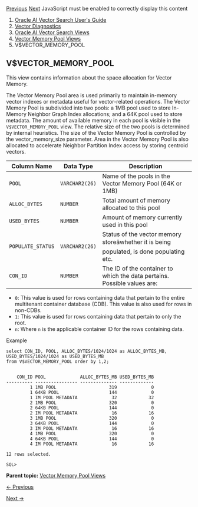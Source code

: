 [Previous](vector-memory-pool-views.md) [Next](vector-index-views.md)
JavaScript must be enabled to correctly display this content

  1. [Oracle AI Vector Search User's Guide](index.md)
  2. [Vector Diagnostics](vector-diagnostics-node.md)
  3. [Oracle AI Vector Search Views](oracle-ai-vector-search-views.md)
  4. [Vector Memory Pool Views](vector-memory-pool-views.md)
  5. V$VECTOR_MEMORY_POOL

## V$VECTOR_MEMORY_POOL

This view contains information about the space allocation for Vector Memory.

The Vector Memory Pool area is used primarily to maintain in-memory vector
indexes or metadata useful for vector-related operations. The Vector Memory
Pool is subdivided into two pools: a 1MB pool used to store In-Memory Neighbor
Graph Index allocations; and a 64K pool used to store metadata. The amount of
available memory in each pool is visible in the `V$VECTOR_MEMORY_POOL` view.
The relative size of the two pools is determined by internal heuristics. The
size of the Vector Memory Pool is controlled by the vector_memory_size
parameter. Area in the Vector Memory Pool is also allocated to accelerate
Neighbor Partition Index access by storing centroid vectors.

Column Name | Data Type | Description  
---|---|---  
`POOL` |  `VARCHAR2(26)` |  Name of the pools in the Vector Memory Pool (64K or 1MB)  
`ALLOC_BYTES` |  `NUMBER` |  Total amount of memory allocated to this pool  
`USED_BYTES` |  `NUMBER` |  Amount of memory currently used in this pool  
`POPULATE_STATUS` |  `VARCHAR2(26)` |  Status of the vector memory storeâwhether it is being populated, is done populating etc.  
`CON_ID` |  `NUMBER` |  The ID of the container to which the data pertains. Possible values are:

  * `0`: This value is used for rows containing data that pertain to the entire multitenant container database (CDB). This value is also used for rows in non-CDBs. 
  * `1`: This value is used for rows containing data that pertain to only the root. 
  * `n`: Where `n` is the applicable container ID for the rows containing data. 

  
  
Example

    
    
    select CON_ID, POOL, ALLOC_BYTES/1024/1024 as ALLOC_BYTES_MB,
    USED_BYTES/1024/1024 as USED_BYTES_MB
    from V$VECTOR_MEMORY_POOL order by 1,2;
    
    
        CON_ID POOL             ALLOC_BYTES_MB USED_BYTES_MB
    ---------- ---------------- -------------- -------------
             1 1MB POOL                    319             0
             1 64KB POOL                   144             0
             1 IM POOL METADATA             32            32
             2 1MB POOL                    320             0
             2 64KB POOL                   144             0
             2 IM POOL METADATA             16            16
             3 1MB POOL                    320             0
             3 64KB POOL                   144             0
             3 IM POOL METADATA             16            16
             4 1MB POOL                    320             0
             4 64KB POOL                   144             0
             4 IM POOL METADATA             16            16
    
    12 rows selected.
    
    SQL>

**Parent topic:** [Vector Memory Pool Views](vector-memory-pool-views.md
"Review the various vector memory pool views.")


[← Previous](vector-memory-pool-views.md)

[Next →](vector-index-views.md)
